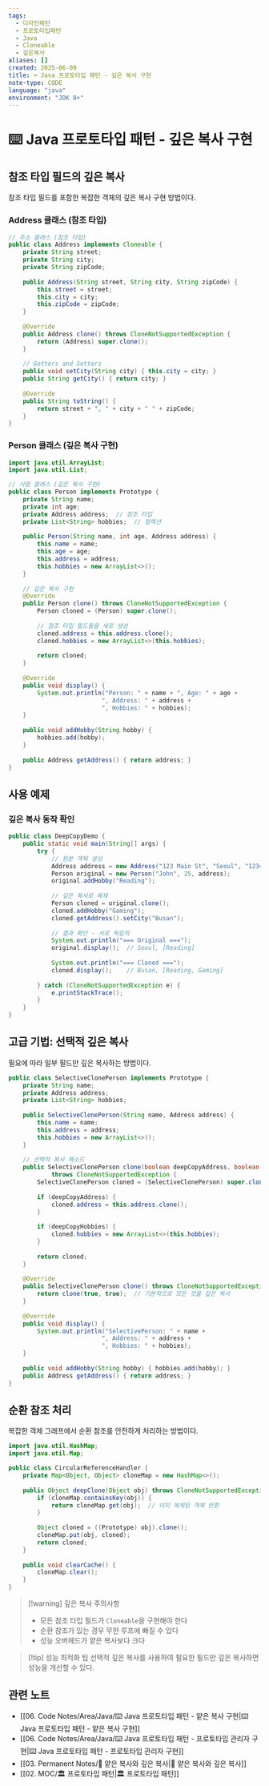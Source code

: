 ```yaml
---
tags: 
  - 디자인패턴
  - 프로토타입패턴
  - Java
  - Cloneable
  - 깊은복사
aliases: []
created: 2025-06-09
title: ⌨️ Java 프로토타입 패턴 - 깊은 복사 구현
note-type: CODE
language: "java"
environment: "JDK 8+"
---
```


# ⌨️ Java 프로토타입 패턴 - 깊은 복사 구현

## 참조 타입 필드의 깊은 복사

참조 타입 필드를 포함한 복잡한 객체의 깊은 복사 구현 방법이다.

### Address 클래스 (참조 타입)

```java
// 주소 클래스 (참조 타입)
public class Address implements Cloneable {
    private String street;
    private String city;
    private String zipCode;
    
    public Address(String street, String city, String zipCode) {
        this.street = street;
        this.city = city;
        this.zipCode = zipCode;
    }
    
    @Override
    public Address clone() throws CloneNotSupportedException {
        return (Address) super.clone();
    }
    
    // Getters and Setters
    public void setCity(String city) { this.city = city; }
    public String getCity() { return city; }
    
    @Override
    public String toString() {
        return street + ", " + city + " " + zipCode;
    }
}
```

### Person 클래스 (깊은 복사 구현)

```java
import java.util.ArrayList;
import java.util.List;

// 사람 클래스 (깊은 복사 구현)
public class Person implements Prototype {
    private String name;
    private int age;
    private Address address;  // 참조 타입
    private List<String> hobbies;  // 컬렉션
    
    public Person(String name, int age, Address address) {
        this.name = name;
        this.age = age;
        this.address = address;
        this.hobbies = new ArrayList<>();
    }
    
    // 깊은 복사 구현
    @Override
    public Person clone() throws CloneNotSupportedException {
        Person cloned = (Person) super.clone();
        
        // 참조 타입 필드들을 새로 생성
        cloned.address = this.address.clone();
        cloned.hobbies = new ArrayList<>(this.hobbies);
        
        return cloned;
    }
    
    @Override
    public void display() {
        System.out.println("Person: " + name + ", Age: " + age + 
                          ", Address: " + address + 
                          ", Hobbies: " + hobbies);
    }
    
    public void addHobby(String hobby) {
        hobbies.add(hobby);
    }
    
    public Address getAddress() { return address; }
}
```

## 사용 예제

### 깊은 복사 동작 확인

```java
public class DeepCopyDemo {
    public static void main(String[] args) {
        try {
            // 원본 객체 생성
            Address address = new Address("123 Main St", "Seoul", "12345");
            Person original = new Person("John", 25, address);
            original.addHobby("Reading");
            
            // 깊은 복사로 복제
            Person cloned = original.clone();
            cloned.addHobby("Gaming");
            cloned.getAddress().setCity("Busan");
            
            // 결과 확인 - 서로 독립적
            System.out.println("=== Original ===");
            original.display();  // Seoul, [Reading]
            
            System.out.println("=== Cloned ===");
            cloned.display();    // Busan, [Reading, Gaming]
            
        } catch (CloneNotSupportedException e) {
            e.printStackTrace();
        }
    }
}
```

## 고급 기법: 선택적 깊은 복사

필요에 따라 일부 필드만 깊은 복사하는 방법이다.

```java
public class SelectiveClonePerson implements Prototype {
    private String name;
    private Address address;
    private List<String> hobbies;
    
    public SelectiveClonePerson(String name, Address address) {
        this.name = name;
        this.address = address;
        this.hobbies = new ArrayList<>();
    }
    
    // 선택적 복사 메소드
    public SelectiveClonePerson clone(boolean deepCopyAddress, boolean deepCopyHobbies) 
            throws CloneNotSupportedException {
        SelectiveClonePerson cloned = (SelectiveClonePerson) super.clone();
        
        if (deepCopyAddress) {
            cloned.address = this.address.clone();
        }
        
        if (deepCopyHobbies) {
            cloned.hobbies = new ArrayList<>(this.hobbies);
        }
        
        return cloned;
    }
    
    @Override
    public SelectiveClonePerson clone() throws CloneNotSupportedException {
        return clone(true, true);  // 기본적으로 모든 것을 깊은 복사
    }
    
    @Override
    public void display() {
        System.out.println("SelectivePerson: " + name + 
                          ", Address: " + address + 
                          ", Hobbies: " + hobbies);
    }
    
    public void addHobby(String hobby) { hobbies.add(hobby); }
    public Address getAddress() { return address; }
}
```

## 순환 참조 처리

복잡한 객체 그래프에서 순환 참조를 안전하게 처리하는 방법이다.

```java
import java.util.HashMap;
import java.util.Map;

public class CircularReferenceHandler {
    private Map<Object, Object> cloneMap = new HashMap<>();
    
    public Object deepClone(Object obj) throws CloneNotSupportedException {
        if (cloneMap.containsKey(obj)) {
            return cloneMap.get(obj);  // 이미 복제된 객체 반환
        }
        
        Object cloned = ((Prototype) obj).clone();
        cloneMap.put(obj, cloned);
        return cloned;
    }
    
    public void clearCache() {
        cloneMap.clear();
    }
}
```

>[!warning] 깊은 복사 주의사항
>- 모든 참조 타입 필드가 `Cloneable`을 구현해야 한다
>- 순환 참조가 있는 경우 무한 루프에 빠질 수 있다
>- 성능 오버헤드가 얕은 복사보다 크다

>[!tip] 성능 최적화 팁
>선택적 깊은 복사를 사용하여 필요한 필드만 깊은 복사하면 성능을 개선할 수 있다.

## 관련 노트
- [[06. Code Notes/Area/Java/⌨️ Java 프로토타입 패턴 - 얕은 복사 구현|⌨️ Java 프로토타입 패턴 - 얕은 복사 구현]]
- [[06. Code Notes/Area/Java/⌨️ Java 프로토타입 패턴 - 프로토타입 관리자 구현|⌨️ Java 프로토타입 패턴 - 프로토타입 관리자 구현]]
- [[03. Permanent Notes/📝 얕은 복사와 깊은 복사|📝 얕은 복사와 깊은 복사]]
- [[02. MOC/🏛️ 프로토타입 패턴|🏛️ 프로토타입 패턴]] 